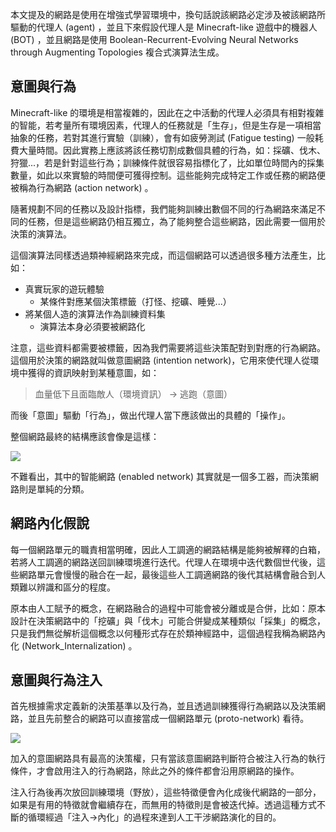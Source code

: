 本文提及的網路是使用在增強式學習環境中，換句話說該網路必定涉及被該網路所驅動的代理人 (agent) ，並且下來假設代理人是 Minecraft-like 遊戲中的機器人 (BOT) ，並且網路是使用 Boolean-Recurrent-Evolving Neural Networks through Augmenting Topologies 複合式演算法生成。

## 意圖與行為

Minecraft-like 的環境是相當複雜的，因此在之中活動的代理人必須具有相對複雜的智能，若考量所有環境因素，代理人的任務就是「生存」，但是生存是一項相當抽象的任務，若對其進行實驗（訓練），會有如疲勞測試 (Fatigue testing) 一般耗費大量時間。因此實務上應該將該任務切割成數個具體的行為，如：採礦、伐木、狩獵...，若是針對這些行為；訓練條件就很容易指標化了，比如單位時間內的採集數量，如此以來實驗的時間便可獲得控制。這些能夠完成特定工作或任務的網路便被稱為行為網路 (action network) 。

隨著規劃不同的任務以及設計指標，我們能夠訓練出數個不同的行為網路來滿足不同的任務，但是這些網路仍相互獨立，為了能夠整合這些網路，因此需要一個用於決策的演算法。

這個演算法同樣透過類神經網路來完成，而這個網路可以透過很多種方法產生，比如：

- 真實玩家的遊玩體驗
	- 某條件對應某個決策標籤（打怪、挖礦、睡覺...）
- 將某個人造的演算法作為訓練資料集
	- 演算法本身必須要被網路化

注意，這些資料都需要被標籤，因為我們需要將這些決策配對到對應的行為網路。這個用於決策的網路就叫做意圖網路 (intention network)，它用來使代理人從環境中獲得的資訊映射到某種意圖，如：

>  血量低下且面臨敵人（環境資訊） → 逃跑（意圖）

而後「意圖」驅動「行為」，做出代理人當下應該做出的具體的「操作」。

整個網路最終的結構應該會像是這樣：

![](#Network_Internalization_01.svg)

不難看出，其中的智能網路 (enabled network) 其實就是一個多工器，而決策網路則是單純的分類。

## 網路內化假說

每一個網路單元的職責相當明確，因此人工調適的網路結構是能夠被解釋的白箱，若將人工調適的網路送回訓練環境進行迭代。代理人在環境中迭代數個世代後，這些網路單元會慢慢的融合在一起，最後這些人工調適網路的後代其結構會融合到人類難以辨識和區分的程度。

原本由人工賦予的概念，在網路融合的過程中可能會被分離或是合併，比如：原本設計在決策網路中的「挖礦」與「伐木」可能合併變成某種類似「採集」的概念，只是我們無從解析這個概念以何種形式存在於類神經路中，這個過程我稱為網路內化 (Network_Internalization)  。

## 意圖與行為注入

首先根據需求定義新的決策基準以及行為，並且透過訓練獲得行為網路以及決策網路，並且先前整合的網路可以直接當成一個網路單元 (proto-network) 看待。

![](#Network_Internalization_02.svg)

加入的意圖網路具有最高的決策權，只有當該意圖網路判斷符合被注入行為的執行條件，才會啟用注入的行為網路，除此之外的條件都會沿用原網路的操作。

注入行為後再次放回訓練環境（野放），這些特徵便會內化成後代網路的一部分，如果是有用的特徵就會繼續存在，而無用的特徵則是會被迭代掉。透過這種方式不斷的循環經過「注入→內化」的過程來達到人工干涉網路演化的目的。
